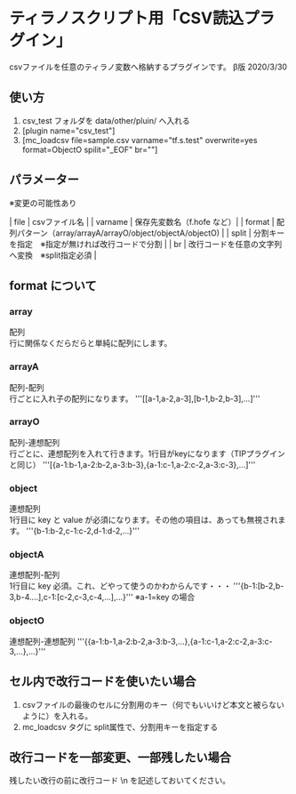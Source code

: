 # ティラノスクリプト用「CSV読込プラグイン」

csvファイルを任意のティラノ変数へ格納するプラグインです。
β版 2020/3/30

## 使い方
1. csv_test フォルダを data/other/pluin/ へ入れる
2. [plugin name="csv_test"]
3. [mc_loadcsv file=sample.csv varname="tf.s.test" overwrite=yes format=ObjectO spilit="_EOF" br=""]

## パラメーター
※変更の可能性あり

| file |  csvファイル名 |
| varname | 保存先変数名（f.hofe など）|
| format | 配列パターン（array/arrayA/arrayO/object/objectA/objectO) |
| split | 分割キーを指定　※指定が無ければ改行コードで分割 |
| br | 改行コードを任意の文字列へ変換　※split指定必須 |

## format について
### array
配列  
行に関係なくだらだらと単純に配列にします。

### arrayA
配列-配列  
行ごとに入れ子の配列になります。
'''[[a-1,a-2,a-3],[b-1,b-2,b-3],...]'''

### arrayO
配列-連想配列  
行ごとに、連想配列を入れて行きます。1行目がkeyになります（TIPプラグインと同じ）
'''[{a-1:b-1,a-2:b-2,a-3:b-3},{a-1:c-1,a-2:c-2,a-3:c-3},...]'''

### object
連想配列  
1行目に key と value が必須になります。その他の項目は、あっても無視されます。
'''{b-1:b-2,c-1:c-2,d-1:d-2,...}'''

### objectA
連想配列-配列  
1行目に key 必須。これ、どやって使うのかわからんです・・・
'''{b-1:[b-2,b-3,b-4....],c-1:[c-2,c-3,c-4,...],...}'''
※a-1=key の場合

### objectO
連想配列-連想配列
'''{{a-1:b-1,a-2:b-2,a-3:b-3,...},{a-1:c-1,a-2:c-2,a-3:c-3,...},...}'''

## セル内で改行コードを使いたい場合
1. csvファイルの最後のセルに分割用のキー（何でもいいけど本文と被らないように）を入れる。
2. mc_loadcsv タグに split属性で、分割用キーを指定する

## 改行コードを一部変更、一部残したい場合
残したい改行の前に改行コード \n を記述しておいてください。
